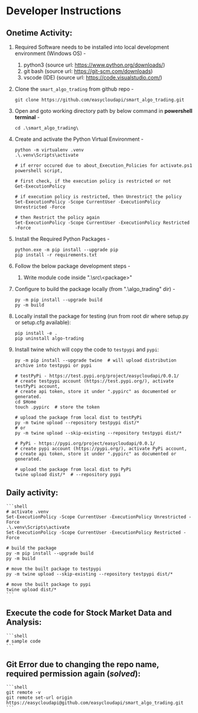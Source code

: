 # Developer Instructions

## Onetime Activity:
1. Required Software needs to be installed into local development environment (Windows OS) -
	1. python3 (source url: https://www.python.org/downloads/)
	2. git bash (source url: https://git-scm.com/downloads)
	3. vscode (IDE) (source url: https://code.visualstudio.com/)
	
2. Clone the `smart_algo_trading` from github repo -
	```shell
	git clone https://github.com/easycloudapi/smart_algo_trading.git
    ```

3. Open and goto working directory path by below command in **powershell terminal** -
	```shell
	cd .\smart_algo_trading\
	```
	
4. Create and activate the Python Virtual Environment -
	```shell
	python -m virtualenv .venv
	.\.venv\Scripts\activate

	# if error occured due to about_Execution_Policies for activate.ps1 powershell script,

	# first check, if the execution policy is restricted or not
	Get-ExecutionPolicy

	# if execution policy is restricted, then Unrestrict the policy
	Set-ExecutionPolicy -Scope CurrentUser -ExecutionPolicy Unrestricted -Force

	# then Restrict the policy again
	Set-ExecutionPolicy -Scope CurrentUser -ExecutionPolicy Restricted -Force
	```

5. Install the Required Python Packages -
	```shell
	python.exe -m pip install --upgrade pip
	pip install -r requirements.txt
	```

6. Follow the below package development steps -
	1. Write module code inside ".\src\\<package\>"


7. Configure to build the package locally (from ".\algo_trading\" dir) -
	```shell
	py -m pip install --upgrade build
	py -m build
	```

8. Locally install the package for testing (run from root dir where setup.py or setup.cfg available):
	```shell
	pip install -e .
	pip uninstall algo-trading
	```

8. Install twine which will copy the code to `testpypi` and `pypi`:
    ```shell
    py -m pip install --upgrade twine  # will upload distribution archive into testpypi or pypi

    # testPyPi - https://test.pypi.org/project/easycloudapi/0.0.1/
    # create testpypi account (https://test.pypi.org/), activate testPyPi account, 
    # create api token, store it under ".pypirc" as documented or generated.
    cd $Home
    touch .pypirc  # store the token

    # upload the package from local dist to testPyPi
    py -m twine upload --repository testpypi dist/*
    # or 
    py -m twine upload --skip-existing --repository testpypi dist/*

    # PyPi - https://pypi.org/project/easycloudapi/0.0.1/
    # create pypi account (https://pypi.org/), activate PyPi account, 
    # create api token, store it under ".pypirc" as documented or generated.

    # upload the package from local dist to PyPi
    twine upload dist/*  # --repository pypi 
    ```

## Daily activity:
	```shell
	# activate .venv
	Set-ExecutionPolicy -Scope CurrentUser -ExecutionPolicy Unrestricted -Force
	.\.venv\Scripts\activate
	Set-ExecutionPolicy -Scope CurrentUser -ExecutionPolicy Restricted -Force

	# build the package
	py -m pip install --upgrade build
	py -m build

	# move the built package to testpypi
	py -m twine upload --skip-existing --repository testpypi dist/*

	# move the built package to pypi
	twine upload dist/*
	```

## Execute the code for Stock Market Data and Analysis:
	```shell
	# sample code
	```


## Git Error due to changing the repo name, required permission again (*solved*):
	```shell
	git remote -v
	git remote set-url origin https://easycloudapi@github.com/easycloudapi/smart_algo_trading.git
	```